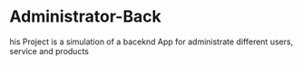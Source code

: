 # Administrator-Back
his Project is a simulation of a baceknd App for administrate different users, service and products
